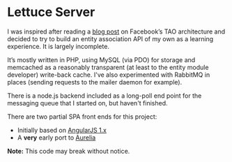 # Lettuce Server

I was inspired after reading a [blog post](https://www.facebook.com/notes/facebook-engineering/tao-the-power-of-the-graph/10151525983993920/) on Facebook’s TAO architecture
and decided to try to build an entity association API of my own as a learning experience. It is largely incomplete.

It’s mostly written in PHP, using MySQL (via PDO) for storage and memcached as a reasonably transparent (at least to the entity module developer) write-back cache. I've also experimented with RabbitMQ in places (sending requests to the mailer daemon for example). 

There is a node.js backend included as a long-poll end point for the messaging queue that I started on, but haven't finished.

There are two partial SPA front ends for this project: 
* Initially based on [AngularJS 1.x](https://github.com/bblazely/LettuceClient-AngularJS1)
* A **very** early port to [Aurelia](https://github.com/bblazely/LettuceClient-Aurelia)


**Note:** This code may break without notice.
